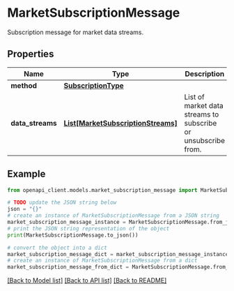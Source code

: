 # MarketSubscriptionMessage

Subscription message for market data streams.

## Properties

Name | Type | Description | Notes
------------ | ------------- | ------------- | -------------
**method** | [**SubscriptionType**](SubscriptionType.md) |  | 
**data_streams** | [**List[MarketSubscriptionStreams]**](MarketSubscriptionStreams.md) | List of market data streams to subscribe or unsubscribe from. | 

## Example

```python
from openapi_client.models.market_subscription_message import MarketSubscriptionMessage

# TODO update the JSON string below
json = "{}"
# create an instance of MarketSubscriptionMessage from a JSON string
market_subscription_message_instance = MarketSubscriptionMessage.from_json(json)
# print the JSON string representation of the object
print(MarketSubscriptionMessage.to_json())

# convert the object into a dict
market_subscription_message_dict = market_subscription_message_instance.to_dict()
# create an instance of MarketSubscriptionMessage from a dict
market_subscription_message_from_dict = MarketSubscriptionMessage.from_dict(market_subscription_message_dict)
```
[[Back to Model list]](../README.md#documentation-for-models) [[Back to API list]](../README.md#documentation-for-api-endpoints) [[Back to README]](../README.md)


